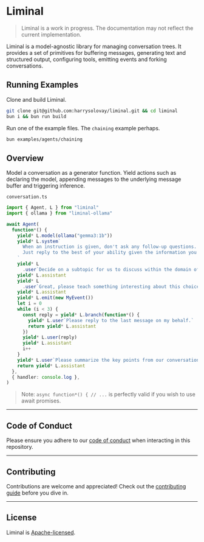 # Liminal

> Liminal is a work in progress. The documentation may not reflect the current
> implementation.

Liminal is a model-agnostic library for managing conversation trees. It provides
a set of primitives for buffering messages, generating text and structured
output, configuring tools, emitting events and forking conversations.

<!-- ## Resources

- [Documentation &rarr;](https://liminal.land)<br />Usage guide intended for
  human readers.
- [llms.txt &rarr;](./llms.txt)<br />Chunks of truth to be fed into LLMs.
- [Examples &rarr;](https://github.com/harrysolovay/liminal/tree/main/examples)<br />Examples
  illustrating common use cases. -->

## Running Examples

Clone and build Liminal.

```sh
git clone git@github.com:harrysolovay/liminal.git && cd liminal
bun i && bun run build
```

Run one of the example files. The `chaining` example perhaps.

```sh
bun examples/agents/chaining
```

<!-- ## Rationale

- [Implicit Message Buffers &rarr;](./liminal.land/rationale/implicit_message_buffers.md)<br />Intuitive
  conventions-based approach to managing message buffers.
- [Decoupling Conversations From Models &rarr;](./liminal.land/rationale/decoupling_conversations_from_models.md)<br />Ensure
  conversations can be executed with any provider/model.
- [Eliminating Boilerplate &rarr;](./liminal.land/rationale/eliminating_boilerplate.md)<br />Avoid
  the redundancies of inferencing and embedding. -->

<!-- - [Type-safe Observability &rarr;](https://liminal.land/rationale/type-safe_observability)<br />Observe
  events from the entire conversation tree; infer event static types like with
  TRPC or Hono Client.
- [Step Comparison &rarr;](https://liminal.land/rationale/eliminating_boilerplate.md)<br />Stepped
  execution of the same conversation with different models. -->

## Overview

Model a conversation as a generator function. Yield actions such as declaring
the model, appending messages to the underlying message buffer and triggering
inference.

`conversation.ts`

```ts
import { Agent, L } from "liminal"
import { ollama } from "liminal-ollama"

await Agent(
  function*() {
    yield* L.model(ollama("gemma3:1b"))
    yield* L.system`
      When an instruction is given, don't ask any follow-up questions.
      Just reply to the best of your ability given the information you have.
    `
    yield* L
      .user`Decide on a subtopic for us to discuss within the domain of technological futurism.`
    yield* L.assistant
    yield* L
      .user`Great, please teach something interesting about this choice of subtopic.`
    yield* L.assistant
    yield* L.emit(new MyEvent())
    let i = 0
    while (i < 3) {
      const reply = yield* L.branch(function*() {
        yield* L.user`Please reply to the last message on my behalf.`
        return yield* L.assistant
      })
      yield* L.user(reply)
      yield* L.assistant
      i++
    }
    yield* L.user`Please summarize the key points from our conversation.`
    return yield* L.assistant
  },
  { handler: console.log },
)
```

> Note: `async function*() { // ...` is perfectly valid if you wish to use await
> promises.

---

## **Code of Conduct**

Please ensure you adhere to our [code of conduct](CODE_OF_CONDUCT.md) when
interacting in this repository.

---

## **Contributing**

Contributions are welcome and appreciated! Check out the
[contributing guide](CONTRIBUTING.md) before you dive in.

---

## **License**

Liminal is [Apache-licensed](LICENSE).
